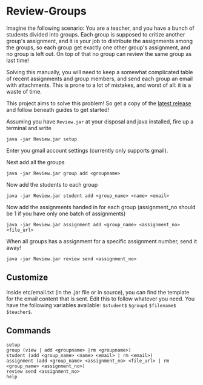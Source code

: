 Review-Groups
=============

Imagine the following scenario:
You are a teacher, and you have a bunch of students divided into groups. Each group is supposed to critize another group's assignment, and it is your job to distribute the assignments among the groups, so each group get exactly one other group's assignment, and no group is left out. On top of that no group can review the same group as last time!

Solving this manually, you will need to keep a somewhat complicated table of recent assignments and group members, and send each group an email with attachments. This is prone to a lot of mistakes, and worst of all: it is a waste of time.

This project aims to solve this problem! So get a copy of the [latest release](https://github.com/askemottelson/Review-Groups/releases) and follow beneath guides to get started!

Assuming you have `Review.jar` at your disposal and java installed, fire up a terminal and write
```
java -jar Review.jar setup
```
Enter you gmail account settings (currently only supports gmail).

Next add all the groups
```
java -jar Review.jar group add <groupname>
```

Now add the students to each group
```
java -jar Review.jar student add <group_name> <name> <email>
```

Now add the assignments handed in for each group (assignment_no should be 1 if you have only one batch of assignments)
```
java -jar Review.jar assignment add <group_name> <assignment_no> <file_url> 
```

When all groups has a assignment for a specific assignment number, send it away!
```
java -jar Review.jar review send <assignment_no>
```

Customize
---------

Inside etc/email.txt (in the .jar file or in source), you can find the template for the email content that is sent. Edit this to follow whatever you need. You have the following variables available: `$student$` `$group$` `$filename$` `$teacher$`.



Commands
--------
```
setup
group (view | add <groupname> |rm <groupname>)
student (add <group_name> <name> <email> | rm <email>)
assignment (add <group_name> <assignment_no> <file_url> | rm <group_name> <assignment_no>)
review send <assignment_no>
help
```



